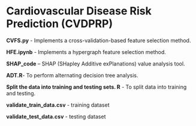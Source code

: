 # Cardiovascular Disease Risk Prediction (CVDPRP)
**CVFS.py** - Implements a cross-validation-based feature selection method.

**HFE.ipynb** - Implements a hypergraph feature selection method.

**SHAP_code** – SHAP (SHapley Additive exPlanations) value analysis tool.

**ADT.R**- To perform alternating decision tree analysis.

**Split the data into training and testing sets. R** - To split data into training and testing.

**validate_train_data.csv** - training dataset 

**validate_test_data.csv** - testing dataset
